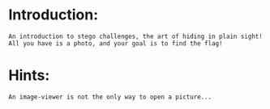 Introduction:
=============
	An introduction to stego challenges, the art of hiding in plain sight!
	All you have is a photo, and your goal is to find the flag!


Hints:
======
	An image-viewer is not the only way to open a picture...